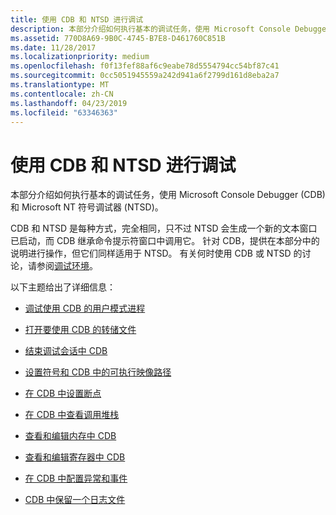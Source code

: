 ```yaml
---
title: 使用 CDB 和 NTSD 进行调试
description: 本部分介绍如何执行基本的调试任务，使用 Microsoft Console Debugger (CDB) 和 Microsoft NT 符号调试器 (NTSD)。
ms.assetid: 770D8A69-9B0C-4745-B7E8-D461760C851B
ms.date: 11/28/2017
ms.localizationpriority: medium
ms.openlocfilehash: f0f13fef88af6c9eabe78d5554794cc54bf87c41
ms.sourcegitcommit: 0cc5051945559a242d941a6f2799d161d8eba2a7
ms.translationtype: MT
ms.contentlocale: zh-CN
ms.lasthandoff: 04/23/2019
ms.locfileid: "63346363"
---
```

# <a name="debugging-using-cdb-and-ntsd"></a>使用 CDB 和 NTSD 进行调试


本部分介绍如何执行基本的调试任务，使用 Microsoft Console Debugger (CDB) 和 Microsoft NT 符号调试器 (NTSD)。

CDB 和 NTSD 是每种方式，完全相同，只不过 NTSD 会生成一个新的文本窗口已启动，而 CDB 继承命令提示符窗口中调用它。 针对 CDB，提供在本部分中的说明进行操作，但它们同样适用于 NTSD。 有关何时使用 CDB 或 NTSD 的讨论，请参阅[调试环境](debuggers-in-the-debugging-tools-for-windows-package.md)。

以下主题给出了详细信息：

-   [调试使用 CDB 的用户模式进程](debugging-a-user-mode-process-using-cdb.md)

-   [打开要使用 CDB 的转储文件](opening-a-crash-dump-file-using-cdb.md)

-   [结束调试会话中 CDB](ending-a-debugging-session-in-cdb.md)

-   [设置符号和 CDB 中的可执行映像路径](setting-symbol-and-source-paths-in-cdb.md)

-   [在 CDB 中设置断点](setting-breakpoints-in-cdb.md)

-   [在 CDB 中查看调用堆栈](viewing-the-call-stack-in-cdb.md)

-   [查看和编辑内存中 CDB](viewing-memory--variables--and-registers-in-cdb.md)

-   [查看和编辑寄存器中 CDB](viewing-and-editing-registers-in-cdb.md)

-   [在 CDB 中配置异常和事件](configuring-exceptions-and-events-in-cdb.md)

-   [CDB 中保留一个日志文件](keeping-a-log-file-in-cdb.md)

 

 






